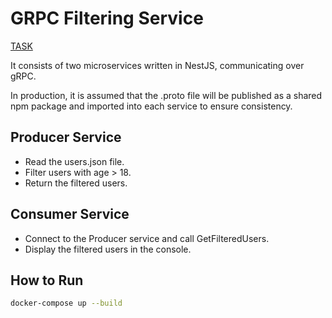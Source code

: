 # GRPC Filtering Service
[TASK](./task.md)

It consists of two microservices written in NestJS, communicating over gRPC.

In production, it is assumed that the .proto file will be published as a shared npm package and imported into each service to ensure consistency.

## Producer Service
- Read the users.json file.
- Filter users with age > 18.
- Return the filtered users.

## Consumer Service
- Connect to the Producer service and call GetFilteredUsers.
- Display the filtered users in the console.

## How to Run

```bash
docker-compose up --build
```

